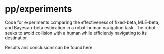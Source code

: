 # pp/experiments

Code for experiments comparing the effectiveness of fixed-beta,
MLE-beta, and Bayesian-beta estimation in a robot-human navigation
task. The robot seeks to avoid collision with a human while
efficiently navigating to its destination.

Results and conclusions can be found here.
